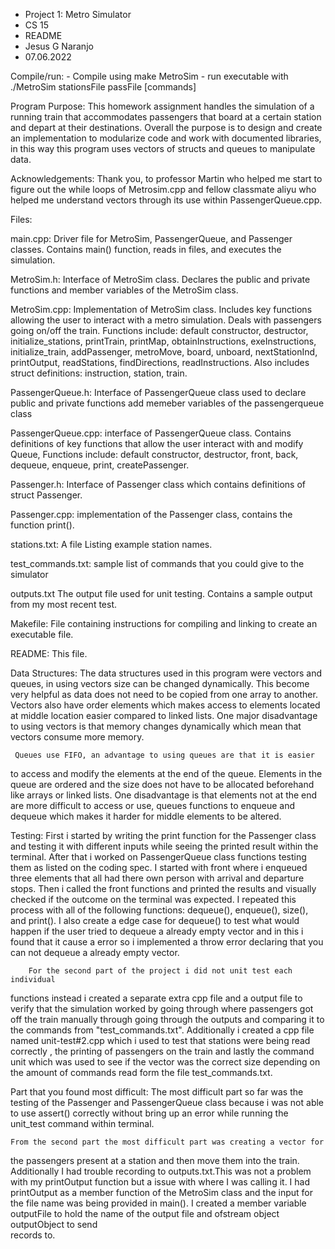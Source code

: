 * Project 1: Metro Simulator
* CS 15
* README
* Jesus G Naranjo
* 07.06.2022 


Compile/run:
     - Compile using
            make MetroSim
     - run executable with
            ./MetroSim stationsFile passFile [commands]

Program Purpose: 
    This homework assignment handles the simulation of a running train that
accommodates passengers that board at a certain station and depart at their 
destinations. Overall the purpose is to design and create an implementation
to modularize code and work with documented libraries, in this way this 
program uses vectors of structs and queues to manipulate data. 

Acknowledgements: 
    Thank you, to professor Martin who helped me start to figure out the 
while loops of Metrosim.cpp and fellow classmate aliyu who helped me understand 
vectors through its use within PassengerQueue.cpp.

Files: 

main.cpp:
    Driver file for MetroSim, PassengerQueue, and Passenger classes. Contains
    main() function, reads in files, and executes the simulation.
     
MetroSim.h:
    Interface of MetroSim class. Declares the public and private functions and 
    member variables of the MetroSim class.

MetroSim.cpp:
    Implementation of MetroSim class. Includes key functions allowing the user
    to interact with a metro simulation. Deals with passengers going on/off 
    the train. Functions include: default constructor, destructor, 
    initialize_stations, printTrain, printMap, obtainInstructions,
    exeInstructions, initialize_train, addPassenger, metroMove, board,
    unboard, nextStationInd, printOutput, readStations, findDirections, 
    readInstructions.
    Also includes struct definitions: instruction, station, train.

PassengerQueue.h:
    Interface of PassengerQueue class used to declare public and 
    private functions add memeber variables of the passengerqueue class

PassengerQueue.cpp:
    interface of PassengerQueue class. Contains definitions of key 
    functions that allow the user interact with and modify Queue,
    Functions include: default constructor, destructor, front, back,
    dequeue, enqueue, print, createPassenger.

Passenger.h:
    Interface of Passenger class which contains definitions of struct 
    Passenger.    

Passenger.cpp:
    implementation of the Passenger class, contains the function 
    print().

stations.txt:
    A file Listing example station names.

test_commands.txt:
    sample list of commands that you could give to the simulator

outputs.txt
    The output file used for unit testing. Contains a sample output from my
    most recent test. 

Makefile:
    File containing instructions for compiling and linking to create
    an executable file.

README: 
    This file.

Data Structures:
     The data structures used in this program were vectors and queues, 
in using vectors size can be changed dynamically. This become very helpful 
as data does not need to be copied from one array to another. Vectors also 
have order elements which makes access to elements located at middle location 
easier compared to linked lists. One major disadvantage to using vectors is
that memory changes dynamically which mean that vectors consume more memory.

     Queues use FIFO, an advantage to using queues are that it is easier 
to access and modify the elements at the end of the queue. Elements
in the queue are ordered and the size does not have to be allocated beforehand 
like arrays or linked lists. One disadvantage is that elements not at the end 
are more difficult to access or use, queues functions to enqueue and dequeue 
which makes it harder for middle elements to be altered.

Testing:
        First i started by writing the print function for the Passenger class 
and testing it with different inputs while seeing the printed result within 
the terminal. After that i worked on PassengerQueue class functions testing 
them as listed on the coding spec. I started with front where i enqueued three 
elements that all had there own person with arrival and departure stops. Then i
called the front functions and printed the results and visually checked if the 
outcome on the terminal was expected. I repeated this process with all of the 
following functions: dequeue(), enqueue(), size(), and print(). I also create a
edge case for dequeue() to test what would happen if the user tried to dequeue 
a already empty vector and in this i found that it cause a error so i 
implemented a throw error declaring that you can not dequeue a already empty 
vector. 

        For the second part of the project i did not unit test each individual
functions instead i created a separate extra cpp file and a output file
to verify that the simulation worked by going through where passengers got off
the train manually through going through the outputs and comparing it to the 
commands from "test_commands.txt". Additionally i created a cpp file named 
unit-test#2.cpp which i used to test that stations were being read correctly 
, the printing of passengers on the train and lastly the command unit 
which was used to see if the vector was the correct size depending on the 
amount of commands read form the file test_commands.txt. 

Part that you found most difficult:
    The most difficult part so far was the testing of the Passenger and 
PassengerQueue class because i was not able to use assert() correctly without 
bring up an error while running the unit_test command within terminal. 

    From the second part the most difficult part was creating a vector for 
the passengers present at a station and then move them into the train.
Additionally I had trouble recording to outputs.txt.This was not a problem with 
my printOutput function but a issue with where I was calling it. I had 
printOutput as a member function of the MetroSim class and the input for the 
file name was being provided in main(). I created a member variable outputFile 
to hold the name of the output file and ofstream object outputObject to send  
records to. 
